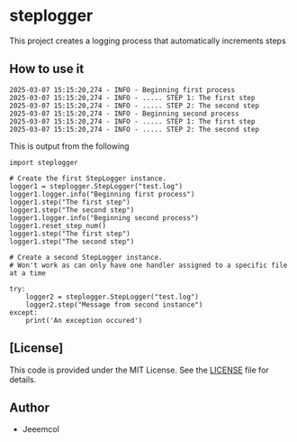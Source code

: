 # steplogger
This project creates a logging process that automatically increments steps 

## How to use it

	2025-03-07 15:15:20,274 - INFO - Beginning first process
	2025-03-07 15:15:20,274 - INFO - ..... STEP 1: The first step
	2025-03-07 15:15:20,274 - INFO - ..... STEP 2: The second step
	2025-03-07 15:15:20,274 - INFO - Beginning second process
	2025-03-07 15:15:20,274 - INFO - ..... STEP 1: The first step
	2025-03-07 15:15:20,274 - INFO - ..... STEP 2: The second step


This is output from the following

	import steplogger

	# Create the first StepLogger instance.
	logger1 = steplogger.StepLogger("test.log")
	logger1.logger.info("Beginning first process")
	logger1.step("The first step")
	logger1.step("The second step")
	logger1.logger.info("Beginning second process")
	logger1.reset_step_num()
	logger1.step("The first step")
	logger1.step("The second step")

	# Create a second StepLogger instance.
	# Won't work as can only have one handler assigned to a specific file at a time

	try:
		logger2 = steplogger.StepLogger("test.log")
		logger2.step("Message from second instance")
	except:
		print('An exception occured')

## [License]

This code is provided under the MIT License. See the  [LICENSE](https://github.com/Jeeemcol/steplogger/blob/main/LICENSE)  file for details.

## Author

-   Jeeemcol
